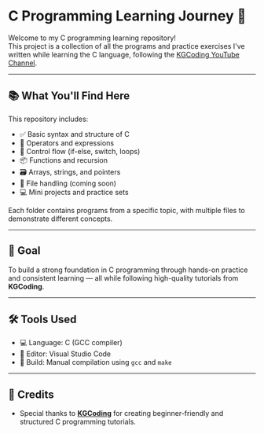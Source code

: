# C Programming Learning Journey 🚀

Welcome to my C programming learning repository!  
This project is a collection of all the programs and practice exercises I've written while learning the C language, following the [KGCoding YouTube Channel](https://www.youtube.com/@KGCoding).

---

## 📚 What You'll Find Here

This repository includes:

- ✅ Basic syntax and structure of C
- 🧮 Operators and expressions
- 🔁 Control flow (if-else, switch, loops)
- 📦 Functions and recursion
- 🗃️ Arrays, strings, and pointers
- 📂 File handling (coming soon)
- 💻 Mini projects and practice sets

Each folder contains programs from a specific topic, with multiple files to demonstrate different concepts.

---

## 🎯 Goal

To build a strong foundation in C programming through hands-on practice and consistent learning — all while following high-quality tutorials from **KGCoding**.

---

## 🛠 Tools Used

- 💻 Language: C (GCC compiler)
- 📝 Editor: Visual Studio Code
- 🔧 Build: Manual compilation using `gcc` and `make`

---

## 🙌 Credits

- Special thanks to [**KGCoding**](https://www.youtube.com/@KGCoding) for creating beginner-friendly and structured C programming tutorials.

